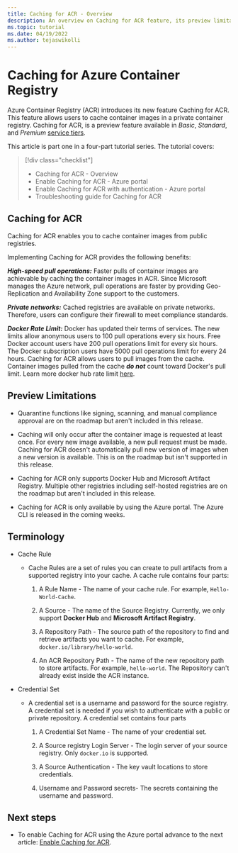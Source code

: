 ```yaml
---
title: Caching for ACR - Overview
description: An overview on Caching for ACR feature, its preview limitations and benefits of enabling the feature in your Registry.
ms.topic: tutorial
ms.date: 04/19/2022
ms.author: tejaswikolli
---
```

# Caching for Azure Container Registry

Azure Container Registry (ACR) introduces its new feature Caching for ACR. This feature allows users to cache container images in a private container registry. Caching for ACR, is a preview feature available in *Basic*, *Standard*, and *Premium* [service tiers](container-registry-skus.md).

This article is part one in a four-part tutorial series. The tutorial covers:

> [!div class="checklist"]
> * Caching for ACR - Overview
> * Enable Caching for ACR - Azure portal
> * Enable Caching for ACR with authentication - Azure portal
> * Troubleshooting guide for Caching for ACR

## Caching for ACR

Caching for ACR enables you to cache container images from public registries. 

Implementing Caching for ACR provides the following benefits:

***High-speed pull operations:*** Faster pulls of container images are achievable by caching the container images in ACR. Since Microsoft manages the Azure network, pull operations are faster by providing Geo-Replication and Availability Zone support to the customers.

***Private networks:*** Cached registries are available on private networks. Therefore, users can configure their firewall to meet compliance standards. 

***Docker Rate Limit:***  Docker has updated their terms of services. The new limits allow anonymous users to 100 pull operations every six hours. Free Docker account users have 200 pull operations limit for every six hours. The Docker subscription users have 5000 pull operations limit for every 24 hours. Caching for ACR allows users to pull images from the cache. Container images pulled from the cache ***do not*** count toward Docker's pull limit. Learn more docker hub rate limit [here][docker-rate-limit]. 

## Preview Limitations

- Quarantine functions like signing, scanning, and manual compliance approval are on the roadmap but aren't included in this release.

- Caching will only occur after the container image is requested at least once. For every new image available, a new pull request must be made. Caching for ACR doesn't automatically pull new version of images when a new version is available. This is on the roadmap but isn't supported in this release. 

-  Caching for ACR only supports Docker Hub and Microsoft Artifact Registry. Multiple other registries  including self-hosted registries are on the roadmap but aren't included in this release.

- Caching for ACR is only available by using the Azure portal. The Azure CLI is released in the coming weeks.   

## Terminology 

- Cache Rule
    - Cache Rules are a set of rules you can create to pull artifacts from a supported registry into your cache. A cache rule contains four parts:
        
        1. A Rule Name - The name of your cache rule. For example, `Hello-World-Cache`.

        2. A Source - The name of the Source Registry. Currently, we only support **Docker Hub** and **Microsoft Artifact Registry**. 

        3. A Repository Path - The source path of the repository to find and retrieve artifacts you want to cache. For example, `docker.io/library/hello-world`.

        4. An ACR Repository Path - The name of the new repository path to store artifacts. For example, `hello-world`. The Repository can't already exist inside the ACR instance. 

- Credential Set
    - A credential set is a username and password for the source registry. A credential set is needed if you wish to authenticate with a public or private repository. A credential set contains four parts

        1. A Credential Set Name - The name of your credential set.

        2. A Source registry Login Server - The login server of your source registry. Only `docker.io` is supported. 

        3. A Source Authentication - The key vault locations to store credentials. 
        
        4. Username and Password secrets- The secrets containing the username and password. 

## Next steps

* To enable Caching for ACR using the Azure portal advance to the next article: [Enable Caching for ACR](tutorial-enable-registry-cache.md).

<!-- LINKS - External -->

[docker-rate-limit]:aka.ms/docker-rate-limit